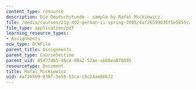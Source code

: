 ```yaml
---
content_type: resource
description: Die Deutschstunde - sample by Rafal Mickiewicz.
file: /media/courses/21g-402-german-ii-spring-2005/4af26599036f5e5855cac8c23ae86b72_MIT21G_402S05_rafalmickiew.pdf
file_type: application/pdf
learning_resource_types:
- Assignments
ocw_type: OCWFile
parent_title: Assignments
parent_type: CourseSection
parent_uid: 05477db5-46c4-00a2-52ae-ab86ea070895
resourcetype: Document
title: Rafal_Mickiewicz
uid: 4af26599-036f-5e58-55ca-c8c23ae86b72
---
```

